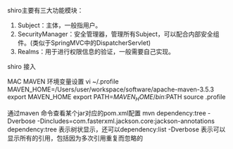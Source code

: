 shiro主要有三大功能模块：
1. Subject：主体，一般指用户。
2. SecurityManager：安全管理器，管理所有Subject，可以配合内部安全组件。(类似于SpringMVC中的DispatcherServlet)
3. Realms：用于进行权限信息的验证，一般需要自己实现。


shiro 接入



MAC MAVEN 环境变量设置
vi ~/.profile
MAVEN_HOME=/Users/user/workspace/software/apache-maven-3.5.3
export MAVEN_HOME
export PATH=$MAVEN_HOME/bin:$PATH
source .profile 


通过maven 命令查看某个jar对应的pom.xml配置
mvn dependency:tree -Dverbose -Dincludes=com.fasterxml.jackson.core:jackson-annotations
dependency:tree 表示树状显示，还可以dependency:list
-Dverbose 表示可以显示所有的引用，包括因为多次引用重复而忽略的

